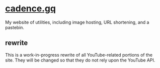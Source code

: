 # [cadence.gq](https://cadence.gq/)

My website of utilities, including image hosting, URL shortening, and a pastebin.

## rewrite

This is a work-in-progress rewrite of all YouTube-related portions of the site. They will be changed so that they do not rely upon the YouTube API.